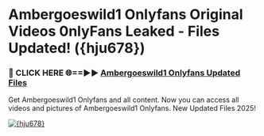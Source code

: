 # Ambergoeswild1 Onlyfans Original Videos 0nlyFans Leaked - Files Updated! ({hju678})

<h3>🔴 CLICK HERE 🌐==►► <a href="https://tinyurl.com/ms9xzufz" rel="nofollow">Ambergoeswild1 Onlyfans Updated Files</a></h3>

Get Ambergoeswild1 Onlyfans and all content. Now you can access all videos and pictures of Ambergoeswild1 Onlyfans. New Updated Files 2025!

[![{hju678}](https://i.imgur.com/PQ7UWWw.gif)](https://tinyurl.com/ms9xzufz)